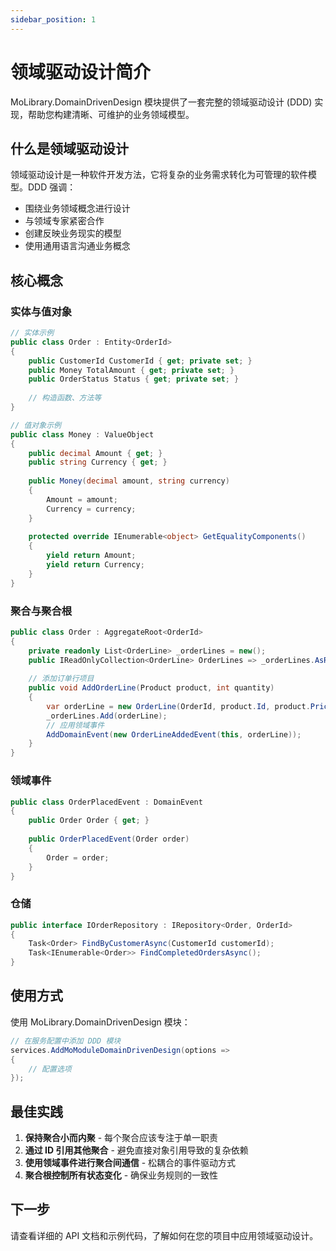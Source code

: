 ```yaml
---
sidebar_position: 1
---
```


# 领域驱动设计简介

MoLibrary.DomainDrivenDesign 模块提供了一套完整的领域驱动设计 (DDD) 实现，帮助您构建清晰、可维护的业务领域模型。

## 什么是领域驱动设计

领域驱动设计是一种软件开发方法，它将复杂的业务需求转化为可管理的软件模型。DDD 强调：

- 围绕业务领域概念进行设计
- 与领域专家紧密合作
- 创建反映业务现实的模型
- 使用通用语言沟通业务概念

## 核心概念

### 实体与值对象

```csharp
// 实体示例
public class Order : Entity<OrderId>
{
    public CustomerId CustomerId { get; private set; }
    public Money TotalAmount { get; private set; }
    public OrderStatus Status { get; private set; }
    
    // 构造函数、方法等
}

// 值对象示例
public class Money : ValueObject
{
    public decimal Amount { get; }
    public string Currency { get; }
    
    public Money(decimal amount, string currency)
    {
        Amount = amount;
        Currency = currency;
    }
    
    protected override IEnumerable<object> GetEqualityComponents()
    {
        yield return Amount;
        yield return Currency;
    }
}
```

### 聚合与聚合根

```csharp
public class Order : AggregateRoot<OrderId>
{
    private readonly List<OrderLine> _orderLines = new();
    public IReadOnlyCollection<OrderLine> OrderLines => _orderLines.AsReadOnly();
    
    // 添加订单行项目
    public void AddOrderLine(Product product, int quantity)
    {
        var orderLine = new OrderLine(OrderId, product.Id, product.Price, quantity);
        _orderLines.Add(orderLine);
        // 应用领域事件
        AddDomainEvent(new OrderLineAddedEvent(this, orderLine));
    }
}
```

### 领域事件

```csharp
public class OrderPlacedEvent : DomainEvent
{
    public Order Order { get; }
    
    public OrderPlacedEvent(Order order)
    {
        Order = order;
    }
}
```

### 仓储

```csharp
public interface IOrderRepository : IRepository<Order, OrderId>
{
    Task<Order> FindByCustomerAsync(CustomerId customerId);
    Task<IEnumerable<Order>> FindCompletedOrdersAsync();
}
```

## 使用方式

使用 MoLibrary.DomainDrivenDesign 模块：

```csharp
// 在服务配置中添加 DDD 模块
services.AddMoModuleDomainDrivenDesign(options =>
{
    // 配置选项
});
```

## 最佳实践

1. **保持聚合小而内聚** - 每个聚合应该专注于单一职责
2. **通过 ID 引用其他聚合** - 避免直接对象引用导致的复杂依赖
3. **使用领域事件进行聚合间通信** - 松耦合的事件驱动方式
4. **聚合根控制所有状态变化** - 确保业务规则的一致性

## 下一步

请查看详细的 API 文档和示例代码，了解如何在您的项目中应用领域驱动设计。 